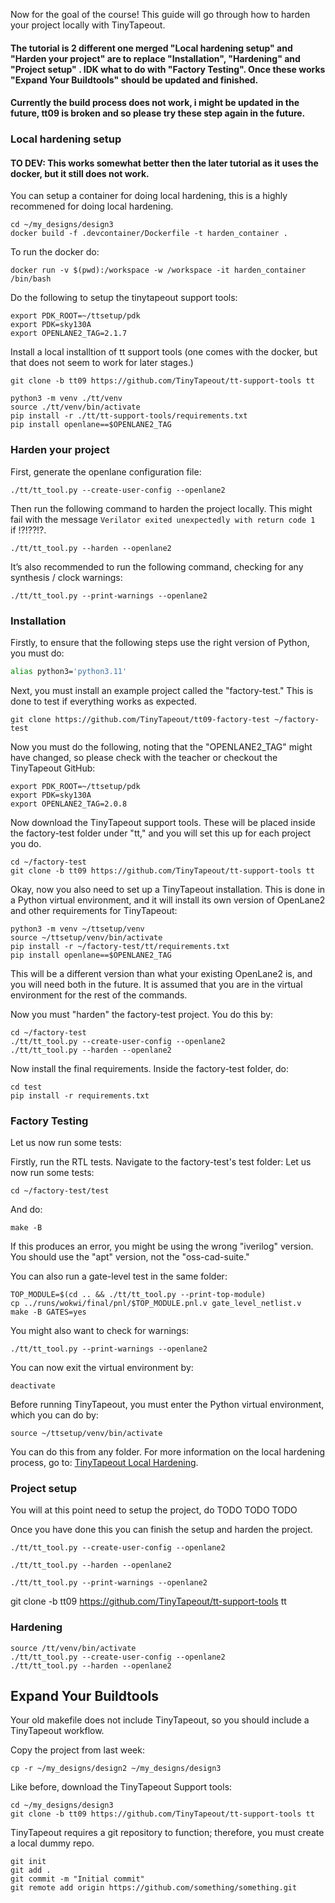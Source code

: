 Now for the goal of the course! This guide will go through how to harden your project locally with TinyTapeout.

#### The tutorial is 2 different one merged "Local hardening setup" and "Harden your project" are to replace "Installation", "Hardening"  and "Project setup" . IDK what to do with "Factory Testing". Once these works "Expand Your Buildtools" should be updated and finished.
#### Currently the build process does not work, i might be updated in the future, tt09 is broken and so please try these step again in the future.

### Local hardening setup
#### TO DEV: This works somewhat better then the later tutorial as it uses the docker, but it still does not work.

You can setup a container for doing local hardening, this is a highly recommened for doing local hardening.
```
cd ~/my_designs/design3
docker build -f .devcontainer/Dockerfile -t harden_container .
```

To run the docker do:
```
docker run -v $(pwd):/workspace -w /workspace -it harden_container /bin/bash
```

Do the following to setup the tinytapeout support tools:
```
export PDK_ROOT=~/ttsetup/pdk
export PDK=sky130A
export OPENLANE2_TAG=2.1.7
```

Install a local installtion of tt support tools (one comes with the docker, but that does not seem to work for later stages.)
```
git clone -b tt09 https://github.com/TinyTapeout/tt-support-tools tt
```

```
python3 -m venv ./tt/venv
source ./tt/venv/bin/activate
pip install -r ./tt/tt-support-tools/requirements.txt
pip install openlane==$OPENLANE2_TAG
```

### Harden your project

First, generate the openlane configuration file:
```
./tt/tt_tool.py --create-user-config --openlane2
```

Then run the following command to harden the project locally. This might fail with the message `Verilator exited unexpectedly with return code 1 ` if !?!??!?.
```
./tt/tt_tool.py --harden --openlane2
```

It’s also recommended to run the following command, checking for any synthesis / clock warnings:
```
./tt/tt_tool.py --print-warnings --openlane2
```


### Installation
Firstly, to ensure that the following steps use the right version of Python, you must do: 
```bash
alias python3='python3.11' 
```

Next, you must install an example project called the "factory-test." This is done to test if everything works as expected.
```
git clone https://github.com/TinyTapeout/tt09-factory-test ~/factory-test
```

Now you must do the following, noting that the "OPENLANE2_TAG" might have changed, so please check with the teacher or checkout the TinyTapeout GitHub:
```
export PDK_ROOT=~/ttsetup/pdk
export PDK=sky130A
export OPENLANE2_TAG=2.0.8
```

Now download the TinyTapeout support tools. These will be placed inside the factory-test folder under "tt," and you will set this up for each project you do.
```
cd ~/factory-test
git clone -b tt09 https://github.com/TinyTapeout/tt-support-tools tt
```

Okay, now you also need to set up a TinyTapeout installation. This is done in a Python virtual environment, and it will install its own version of OpenLane2 and other requirements for TinyTapeout:
```
python3 -m venv ~/ttsetup/venv
source ~/ttsetup/venv/bin/activate
pip install -r ~/factory-test/tt/requirements.txt
pip install openlane==$OPENLANE2_TAG
```

This will be a different version than what your existing OpenLane2 is, and you will need both in the future. It is assumed that you are in the virtual environment for the rest of the commands.

Now you must "harden" the factory-test project. You do this by:
```
cd ~/factory-test
./tt/tt_tool.py --create-user-config --openlane2
./tt/tt_tool.py --harden --openlane2
```

Now install the final requirements. Inside the factory-test folder, do:
```
cd test
pip install -r requirements.txt
```

### Factory Testing

Let us now run some tests:

Firstly, run the RTL tests. Navigate to the factory-test's test folder:
Let us now run some tests:
```
cd ~/factory-test/test
```

And do:
```
make -B
```

If this produces an error, you might be using the wrong "iverilog" version. You should use the "apt" version, not the "oss-cad-suite."

You can also run a gate-level test in the same folder:
```
TOP_MODULE=$(cd .. && ./tt/tt_tool.py --print-top-module)
cp ../runs/wokwi/final/pnl/$TOP_MODULE.pnl.v gate_level_netlist.v
make -B GATES=yes
```

You might also want to check for warnings:
```
./tt/tt_tool.py --print-warnings --openlane2
```

You can now exit the virtual environment by:
```
deactivate
```

Before running TinyTapeout, you must enter the Python virtual environment, which you can do by:
```
source ~/ttsetup/venv/bin/activate
```

You can do this from any folder.
For more information on the local hardening process, go to: [TinyTapeout Local Hardening](https://tinytapeout.com/guides/local-hardening/).


### Project setup
You will at this point need to setup the project, do
TODO TODO TODO

Once you have done this you can finish the setup and harden the project.
```
./tt/tt_tool.py --create-user-config --openlane2
```

```
./tt/tt_tool.py --harden --openlane2
```

```
./tt/tt_tool.py --print-warnings --openlane2
```

git clone -b tt09 https://github.com/TinyTapeout/tt-support-tools tt

### Hardening
```
source /tt/venv/bin/activate
./tt/tt_tool.py --create-user-config --openlane2
./tt/tt_tool.py --harden --openlane2
```



## Expand Your Buildtools
Your old makefile does not include TinyTapeout, so you should include a TinyTapeout workflow.

Copy the project from last week:
```
cp -r ~/my_designs/design2 ~/my_designs/design3
```

Like before, download the TinyTapeout Support tools:
```
cd ~/my_designs/design3
git clone -b tt09 https://github.com/TinyTapeout/tt-support-tools tt
```

TinyTapeout requires a git repository to function; therefore, you must create a local dummy repo.
```
git init
git add .
git commit -m "Initial commit"
git remote add origin https://github.com/something/something.git
```